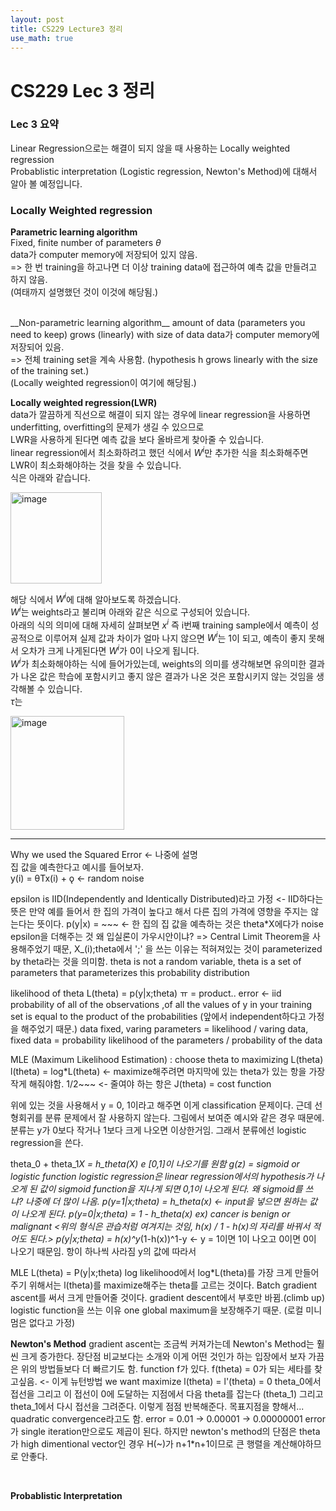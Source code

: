 ```yaml
---
layout: post
title: CS229 Lecture3 정리
use_math: true
---
```


# CS229 Lec 3 정리   

### Lec 3 요약
Linear Regression으로는 해결이 되지 않을 때 사용하는 Locally weighted regression <br/>
Probablistic interpretation (Logistic regression, Newton's Method)에 대해서 알아 볼 예정입니다. <br/>


### Locally Weighted regression   
__Parametric learning algorithm__   
Fixed, finite number of parameters $\theta$<br/>
data가 computer memory에 저장되어 있지 않음.<br/>
=> 한 번 training을 하고나면 더 이상 training data에 접근하여 예측 값을 만들려고 하지 않음.<br/>
(여태까지 설명했던 것이 이것에 해당됨.) <br/>

<br/>
__Non-parametric learning algorithm__   
amount of data (parameters you need to keep) grows (linearly) with size of data   
data가 computer memory에 저장되어 있음.<br/>
=> 전체 training set을 계속 사용함. (hypothesis h grows linearly with the size of the training set.) <br/>
(Locally weighted regression이 여기에 해당됨.)
<br/>

__Locally weighted regression(LWR)__<br/>
data가 깔끔하게 직선으로 해결이 되지 않는 경우에 linear regression을 사용하면 underfitting, overfitting의 문제가 생길 수 있으므로 <br/>
LWR을 사용하게 된다면 예측 값을 보다 올바르게 찾아줄 수 있습니다.<br/>
linear regression에서 최소화하려고 했던 식에서 $W^i$만 추가한 식을 최소화해주면 LWR이 최소화해야하는 것을 찾을 수 있습니다.<br/>
식은 아래와 같습니다.<br/> 

<img width="146" alt="image" src="https://user-images.githubusercontent.com/76681022/213422899-8cfa058f-d9ea-4675-b704-98bafb66070b.png">
<br/>

해당 식에서 $W^i$에 대해 알아보도록 하겠습니다.<br/>
$W^i$는 weights라고 불리며 아래와 같은 식으로 구성되어 있습니다.<br/>
아래의 식의 의미에 대해 자세히 살펴보면 $x^i$ 즉 i번째 training sample에서 예측이 성공적으로 이루어져 실제 값과 차이가 얼마 나지 않으면 $W^i$는 1이 되고, 
예측이 좋지 못해서 오차가 크게 나게된다면 $W^i$가 0이 나오게 됩니다.<br/>
$W^i$가 최소화해야하는 식에 들어가있는데, weights의 의미를 생각해보면 유의미한 결과가 나온 값은 학습에 포함시키고 좋지 않은 결과가 나온 것은 포함시키지 않는 것임을 생각해볼 수 있습니다.<br/>
$\tau$는 

<img width="182" alt="image" src="https://user-images.githubusercontent.com/76681022/213424085-875be57b-3c79-472e-b78d-60fffb37ee90.png">
<br/>

- - -


Why we used the Squared Error <- 나중에 설명 <br/>
집 값을 예측한다고 예시를 들어보자.<br/>
y(i) = θTx(i) + ǫ <- random noise<br/>

epsilon is IID(Independently and Identically Distributed)라고 가정 <- IID하다는 뜻은 만약 예를 들어서
한 집의 가격이 높다고 해서 다른 집의 가격에 영향을 주지는 않는다는 뜻이다.
p(y|x) = ~~~ <- 한 집의 집 값을 예측하는 것은 theta*X에다가 noise epsilon을 더해주는 것
왜 입실론이 가우시안이냐? => Central Limit Theorem을 사용해주었기 때문,
X_(i);theta에서 ';' 을 쓰는 이유는 적혀져있는 것이 parameterized by theta라는 것을 의미함.
theta is not a random variable, theta is a set of parameters that parameterizes this  probability distribution
<br/>

likelihood of theta L(theta) = p(y|x;theta)
ㅠ = product.. error <- iid
probability of all of the observations ,of all the values of y in your training set is 
equal to the product of the probabilities (앞에서 independent하다고 가정을 해주었기 때문.)
data fixed, varing parameters = likelihood / varing data, fixed data = probability
likelihood of the parameters / probability of the data<br/>

MLE (Maximum Likelihood Estimation) : choose theta to maximizing L(theta)
l(theta) = log*L(theta) <- maximize해주려면 마지막에 있는 theta가 있는 항을 가장 작게 해줘야함.
1/2~~~ <- 줄여야 하는 항은 J(theta) = cost function

위에 있는 것을 사용해서 y = 0, 1이라고 해주면 이게 classification 문제이다.
근데 선형회귀를 분류 문제에서 잘 사용하지 않는다. 그림에서 보여준 예시와 같은 경우 때문에.
분류는 y가 0보다 작거나 1보다 크게 나오면 이상한거임. 그래서 분류에선 logistic regression을 쓴다.

theta_0 + theta_1*X = h_theta(X) e [0,1]이 나오기를 원함
g(z) = sigmoid or logistic function
logistic regression은 linear regression에서의 hypothesis가 나오게 된 값이 sigmoid function을 지나게 되면 0,1이 나오게 된다.
왜 sigmoid를 쓰냐? 나중에 더 많이 나옴.
p(y=1|x;theta) = h_theta(x) <- input을 넣으면 원하는 값이 나오게 된다.
p(y=0|x;theta) = 1 - h_theta(x) ex) cancer is benign or malignant
<위의 형식은 관습처럼 여겨지는 것임, h(x) / 1 - h(x)의 자리를 바꿔서 적어도 된다.>
p(y|x;theta) = h(x)^y*(1-h(x))^1-y <- y = 1이면 1이 나오고 0이면 0이 나오기 때문임. 항이 하나씩 사라짐 y의 값에 따라서

MLE
L(theta) = P(y|x;theta)
log likelihood에서 log*L(theta)를 가장 크게 만들어주기 위해서는 l(theta)를 maximize해주는 theta를 고르는 것이다. 
Batch gradient ascent를 써서 크게 만들어줄 것이다. gradient descent에서 부호만 바뀜.(climb up)
logistic function을 쓰는 이유 one global maximum을 보장해주기 때문. (로컬 미니멈은 없다고 가정)


__Newton's Method__
gradient ascent는 조금씩 커져가는데 Newton's Method는 훨씬 크게 증가한다. 
장단점 비교보다는 소개와 이게 어떤 것인가 하는 입장에서 보자
가끔은 위의 방법들보다 더 빠르기도 함.
function f가 있다.
f(theta) = 0가 되는 세타를 찾고싶음. <- 이게 뉴턴방법
we want maximize l(theta) = l'(theta) = 0
theta_0에서 접선을 그리고 이 접선이 0에 도달하는 지점에서 다음 theta를 잡는다 (theta_1)
그리고 theta_1에서 다시 접선을 그려준다. 이렇게 점점 반복해준다. 목표지점을 향해서...
quadratic convergence라고도 함.
error = 0.01 -> 0.00001 -> 0.00000001 error가 single iteration만으로도 제곱이 된다.
하지만 newton's method의 단점은 theta가 high dimentional vector인 경우 H(~)가 n+1*n+1이므로
큰 행렬을 계산해야하므로 안좋다.

<br/>



__Probablistic Interpretation__<br/>


